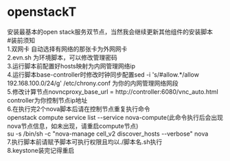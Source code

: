 # openstackT
安装最基本的open stack服务双节点，当然我会继续更新其他组件的安装脚本  
#装前须知  
1.双网卡 自动选择有网络的那张卡为外网网卡  
2.evn.sh 为环境脚本，可以修改管理密码  
3.运行脚本前配置好hosts映射为内网管理网络ip  
4.运行脚本base-controller时修改时钟同步配置sed -i 's/\#allow.*/allow 192.168.100.0\/24/g' /etc/chrony.conf 为你的内网管理网络网段  
5.修改计算节点novncproxy_base_url = http://controller:6080/vnc_auto.html controller为你控制节点ip地址  
6.在执行完2个nova脚本后请在控制节点重复执行命令  
openstack compute service list --service nova-compute(此命令执行后会出现nova节点信息，如未出现，请重启compute节点)  
su -s /bin/sh -c "nova-manage cell_v2 discover_hosts --verbose" nova  
7.执行脚本前请赋予脚本可执行权限且均以./脚本名.sh执行  
8.keystone装完记得重启
